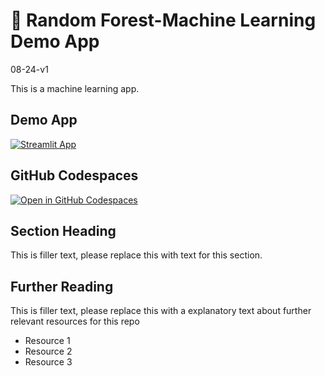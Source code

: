 # 🤖 Random Forest-Machine Learning Demo App
08-24-v1

This is a machine learning app.

## Demo App

[![Streamlit App](https://static.streamlit.io/badges/streamlit_badge_black_white.svg)](https://evinai-demo-ml-rf-v1.streamlit.app/)

## GitHub Codespaces

[![Open in GitHub Codespaces](https://github.com/codespaces/badge.svg)](https://codespaces.new/streamlit/app-starter-kit?quickstart=1)

## Section Heading

This is filler text, please replace this with text for this section.

## Further Reading

This is filler text, please replace this with a explanatory text about further relevant resources for this repo
- Resource 1
- Resource 2
- Resource 3
